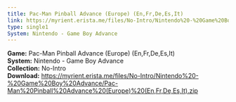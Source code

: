 ```yaml
---
title: Pac-Man Pinball Advance (Europe) (En,Fr,De,Es,It)
link: https://myrient.erista.me/files/No-Intro/Nintendo%20-%20Game%20Boy%20Advance/Pac-Man%20Pinball%20Advance%20(Europe)%20(En,Fr,De,Es,It).zip
type: single1
System: Nintendo - Game Boy Advance
---
```

<b>Game:</b> Pac-Man Pinball Advance (Europe) (En,Fr,De,Es,It)<br>
<b>System:</b> Nintendo - Game Boy Advance<br>
<b>Collection:</b> No-Intro<br>
<b>Download:</b> https://myrient.erista.me/files/No-Intro/Nintendo%20-%20Game%20Boy%20Advance/Pac-Man%20Pinball%20Advance%20(Europe)%20(En,Fr,De,Es,It).zip
